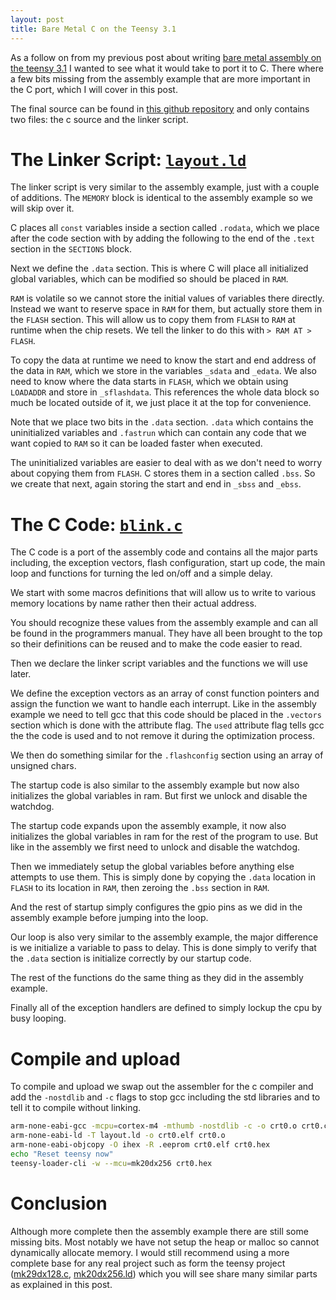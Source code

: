 ```yaml
---
layout: post
title: Bare Metal C on the Teensy 3.1
---
```


As a follow on from my previous post about writing [bare metal assembly on the
teensy 3.1](/bare-metal-assembly-on-the-teensy-3.1/) I wanted to see what it
would take to port it to C. There where a few bits missing from the assembly
example that are more important in the C port, which I will cover in this post.

The final source can be found in [this github
repository](https://github.com/james147/embedded-examples/tree/master/teensy-3-c)
and only contains two files: the c source and the linker script.

<!--more-->

# The Linker Script: [`layout.ld`](https://github.com/james147/embedded-examples/blob/master/teensy-3-c/layout.ld)

The linker script is very similar to the assembly example, just with a couple of
additions. The `MEMORY` block is identical to the assembly example so we will
skip over it.

C places all `const` variables inside a section called `.rodata`, which we place
after the code section with by adding the following to the end of the `.text`
section in the `SECTIONS` block.

<code data-gist-id="f9132c388fae9ef5f5fe" data-gist-file="layout.ld" data-gist-line="44-45"></code>

Next we define the `.data` section. This is where C will place all initialized
global variables, which can be modified so should be placed in `RAM`.

<code data-gist-id="f9132c388fae9ef5f5fe" data-gist-file="layout.ld" data-gist-line="48-55"></code>

`RAM` is volatile so we cannot store the initial values of variables there
directly. Instead we want to reserve space in `RAM` for them, but actually store
them in the `FLASH` section. This will allow us to copy them from `FLASH` to
`RAM` at runtime when the chip resets. We tell the linker to do this with `> RAM
AT > FLASH`.

To copy the data at runtime we need to know the start and end address of the
data in `RAM`, which we store in the variables `_sdata` and `_edata`. We also
need to know where the data starts in `FLASH`, which we obtain using `LOADADDR`
and store in `_sflashdata`. This references the whole data block so much be
located outside of it, we just place it at the top for convenience.

<code data-gist-id="f9132c388fae9ef5f5fe" data-gist-file="layout.ld" data-gist-line="29"></code>

Note that we place two bits in the `.data` section. `.data` which contains the
uninitialized variables and `.fastrun` which can contain any code that we want
copied to `RAM` so it can be loaded faster when executed.

The uninitialized variables are easier to deal with as we don't need to worry
about copying them from `FLASH`. C stores them in a section called `.bss`. So we
create that next, again storing the start and end in `_sbss` and `_ebss`.

<code data-gist-id="f9132c388fae9ef5f5fe" data-gist-file="layout.ld" data-gist-line="57-64"></code>

# The C Code: [`blink.c`](https://github.com/james147/embedded-examples/blob/master/teensy-3-c/blink.c)

The C code is a port of the assembly code and contains all the major parts
including, the exception vectors, flash configuration, start up code, the main
loop and functions for turning the led on/off and a simple delay.

We start with some macros definitions that will allow us to write to various
memory locations by name rather then their actual address.

<code data-gist-id="f9132c388fae9ef5f5fe" data-gist-file="blink.c" data-gist-line="30-35"></code>

You should recognize these values from the assembly example and can all be found
in the programmers manual. They have all been brought to the top so their
definitions can be reused and to make the code easier to read.

Then we declare the linker script variables and the functions we will use later.

<code data-gist-id="f9132c388fae9ef5f5fe" data-gist-file="blink.c" data-gist-line="37-53"></code>

We define the exception vectors as an array of const function pointers and
assign the function we want to handle each interrupt. Like in the assembly
example we need to tell gcc that this code should be placed in the `.vectors`
section which is done with the attribute flag. The `used` attribute flag tells
gcc the the code is used and to not remove it during the optimization process.

<code data-gist-id="f9132c388fae9ef5f5fe" data-gist-file="blink.c" data-gist-line="55-64"></code>

We then do something similar for the `.flashconfig` section using an array of
unsigned chars.

<code data-gist-id="f9132c388fae9ef5f5fe" data-gist-file="blink.c" data-gist-line="66-70"></code>

The startup code is also similar to the assembly example but now also
initializes the global variables in ram. But first we unlock and
disable the watchdog.

The startup code expands upon the assembly example, it now also initializes the
global variables in ram for the rest of the program to use. But like in the
assembly we first need to unlock and disable the watchdog.

<code data-gist-id="f9132c388fae9ef5f5fe" data-gist-file="blink.c" data-gist-line="72-76"></code>

Then we immediately setup the global variables before anything else attempts to
use them. This is simply done by copying the `.data` location in `FLASH` to its
location in `RAM`, then zeroing the `.bss` section in `RAM`.

<code data-gist-id="f9132c388fae9ef5f5fe" data-gist-file="blink.c" data-gist-line="78-83"></code>

And the rest of startup simply configures the gpio pins as we did in the
assembly example before jumping into the loop.

<code data-gist-id="f9132c388fae9ef5f5fe" data-gist-file="blink.c" data-gist-line="85-93"></code>

Our loop is also very similar to the assembly example, the major difference is
we initialize a variable to pass to delay. This is done simply to verify that
the `.data` section is initialize correctly by our startup code.

<code data-gist-id="f9132c388fae9ef5f5fe" data-gist-file="blink.c" data-gist-line="95-103"></code>

The rest of the functions do the same thing as they did in the assembly example.

<code data-gist-id="f9132c388fae9ef5f5fe" data-gist-file="blink.c" data-gist-line="105-116"></code>

Finally all of the exception handlers are defined to simply lockup the cpu by
busy looping.

<code data-gist-id="f9132c388fae9ef5f5fe" data-gist-file="blink.c" data-gist-line="118-122"></code>

# Compile and upload

To compile and upload we swap out the assembler for the c compiler and add the `-nostdlib` and `-c` flags to stop gcc including the std libraries and to tell it to compile without linking.

~~~bash
arm-none-eabi-gcc -mcpu=cortex-m4 -mthumb -nostdlib -c -o crt0.o crt0.c
arm-none-eabi-ld -T layout.ld -o crt0.elf crt0.o
arm-none-eabi-objcopy -O ihex -R .eeprom crt0.elf crt0.hex
echo "Reset teensy now"
teensy-loader-cli -w --mcu=mk20dx256 crt0.hex
~~~

# Conclusion

Although more complete then the assembly example there are still some missing
bits. Most notably we have not setup the heap or malloc so cannot dynamically
allocate memory. I would still recommend using a more complete base for any real
project such as form the teensy project
([mk29dx128.c](https://github.com/PaulStoffregen/cores/blob/master/teensy3/mk20dx128.c),
[mk20dx256.ld](https://github.com/PaulStoffregen/cores/blob/master/teensy3/mk20dx256.ld))
which you will see share many similar parts as explained in this post.
